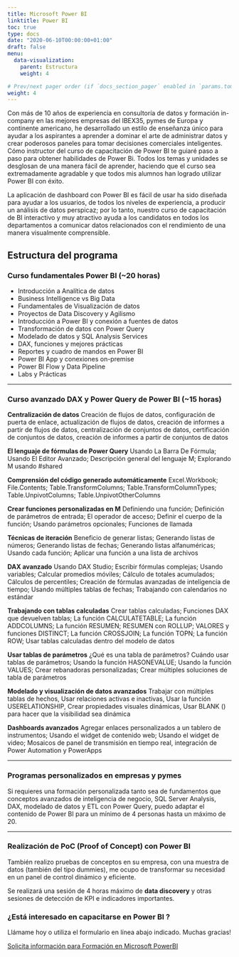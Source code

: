 ```yaml
---
title: Microsoft Power BI
linktitle: Power BI
toc: true
type: docs
date: "2020-06-10T00:00:00+01:00"
draft: false
menu:
  data-visualization:
    parent: Estructura
    weight: 4

# Prev/next pager order (if `docs_section_pager` enabled in `params.toml`)
weight: 4
---
```


Con más de 10 años de experiencia en consultoría de datos y formación in-company en las mejores empresas del IBEX35, pymes de Europa y continente americano, he desarrollado un estilo de enseñanza único para ayudar a los aspirantes a aprender a dominar el arte de administrar datos y crear poderosos paneles para tomar decisiones comerciales inteligentes. Cómo instructor del curso de capacitación de Power BI te guiaré paso a paso para obtener habilidades de Power Bi. Todos los temas y unidades se desglosan de una manera fácil de aprender, haciendo que el curso sea extremadamente agradable y que todos mis alumnos han logrado utilizar Power BI con éxito.

La aplicación de dashboard con Power BI es fácil de usar ha sido diseñada para ayudar a los usuarios, de todos los niveles de experiencia, a producir un análisis de datos perspicaz; por lo tanto, nuestro curso de capacitación de BI interactivo y muy atractivo ayuda a los candidatos en todos los departamentos a comunicar datos relacionados con el rendimiento de una manera visualmente comprensible.


## Estructura del programa 


### Curso fundamentales Power BI (~20 horas)

- Introducción a Analítica de datos
- Business Intelligence vs Big Data
- Fundamentales de Visualización de datos
- Proyectos de Data Discovery y Agilismo
- Introducción a Power BI y conexión a fuentes de datos
- Transformación de datos con Power Query
- Modelado de datos y SQL Analysis Services
- DAX, funciones y mejores prácticas
- Reportes y cuadro de mandos en Power BI
- Power BI App y conexiones on-premise
- Power BI Flow y Data Pipeline
- Labs y Prácticas

* * *

### Curso avanzado DAX y Power Query de Power BI (~15 horas)

**Centralización de datos**
Creación de flujos de datos, configuración de puerta de enlace, actualización de flujos de datos, creación de informes a partir de flujos de datos, centralización de conjuntos de datos, certificación de conjuntos de datos, creación de informes a partir de conjuntos de datos

**El lenguaje de fórmulas de Power Query**
Usando La Barra De Fórmula; Usando El Editor Avanzado; Descripción general del lenguaje M; Explorando M usando #shared

**Comprensión del código generado automáticamente**
Excel.Workbook; File.Contents; Table.TransformColumns; Table.TransformColumnTypes; Table.UnpivotColumns; Table.UnpivotOtherColumns

**Crear funciones personalizadas en M**
Definiendo una función; Definición de parámetros de entrada; El operador de acceso; Definir el cuerpo de la función; Usando parámetros opcionales; Funciones de llamada

**Técnicas de iteración**
Beneficio de generar listas; Generando listas de números; Generando listas de fechas; Generando listas alfanuméricas; Usando cada función; Aplicar una función a una lista de archivos

**DAX avanzado**
Usando DAX Studio; Escribir fórmulas complejas; Usando variables; Calcular promedios móviles; Cálculo de totales acumulados; Cálculos de percentiles; Creación de fórmulas avanzadas de inteligencia de tiempo; Usando múltiples tablas de fechas; Trabajando con calendarios no estándar

**Trabajando con tablas calculadas**
Crear tablas calculadas; Funciones DAX que devuelven tablas; La función CALCULATETABLE; La función ADDCOLUMNS; La función RESUMEN; RESUMEN con ROLLUP; VALORES y funciones DISTINCT; La función CROSSJOIN; La función TOPN; La función ROW; Usar tablas calculadas dentro del modelo de datos

**Usar tablas de parámetros**
¿Qué es una tabla de parámetros? Cuándo usar tablas de parámetros; Usando la función HASONEVALUE; Usando la función VALUES; Crear rebanadoras personalizadas; Crear múltiples soluciones de tabla de parámetros

**Modelado y visualización de datos avanzados**
Trabajar con múltiples tablas de hechos, Usar relaciones activas e inactivas, Usar la función USERELATIONSHIP, Crear propiedades visuales dinámicas, Usar BLANK () para hacer que la visibilidad sea dinámica

**Dashboards avanzados**
Agregar enlaces personalizados a un tablero de instrumentos; Usando el widget de contenido web; Usando el widget de video; Mosaicos de panel de transmisión en tiempo real, integración de Power Automation y PowerApps

* * *

### Programas personalizados en empresas y pymes

Si requieres una formación personalizada tanto sea de fundamentos que conceptos avanzados de inteligencia de negocio, SQL Server Analysis, DAX, modelado de datos y ETL con Power Query, puedo adaptar el contenido de Power BI para un mínimo de 4 personas hasta un máximo de 20.

* * *

### Realización de PoC (Proof of Concept) con Power BI
También realizo pruebas de conceptos en su empresa, con una muestra de datos (también del tipo dummies), me ocupo de transformar su necesidad en un panel de control dinámico y eficiente.

Se realizará una sesión de 4 horas máximo de **data discovery** y otras sesiones de detección de KPI e indicadores importantes.

### ¿Está interesado en capacitarse en Power BI ?

Llámame hoy o utiliza el formulario en línea abajo indicado. Muchas gracias!

[Solicita información para Formación en Microsoft PowerBI](../#contact)

